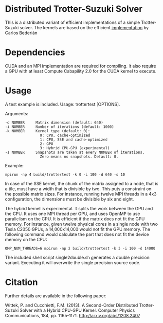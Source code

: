 Distributed Trotter-Suzuki Solver
==

This is a distributed variant of efficient implementations of a simple Trotter-Suzuki solver. The kernels are based on the efficient [implementation](https://bitbucket.org/zzzoom/trottersuzuki) by 
Carlos Bederián

Dependencies
==
CUDA and an MPI implementation are required for compiling. It also require a GPU with at least Compute Cabapility 2.0 for the CUDA kernel to execute.

Usage
==

A test example is included. Usage: trottertest [OPTIONS]. 

Arguments:

    -d NUMBER     Matrix dimension (default: 640)
    -i NUMBER     Number of iterations (default: 1000)
    -k NUMBER     Kernel type (default: 0): 
                    0: CPU, cache-optimized
                    1: CPU, SSE and cache-optimized
                    2: GPU
                    3: Hybrid CPU-GPU (experimental)                    
    -s NUMBER     Snapshots are taken at every NUMBER of iterations.
                    Zero means no snapshots. Default: 0.

Example:

    mpirun -np 4 build/trottertest -k 0 -i 100 -d 640 -s 10

In case of the SSE kernel, the chunk of the matrix assigned to a node, that is a tile, must have a width that is divisible by two. This puts a constraint on the possible matrix sizes. For instance, running twelve MPI threads in a 4x3 configuration, the dimensions must be divisible by six and eight.

The hybrid kernel is experimental. It splits the work between the GPU and the CPU. It uses one MPI thread per GPU, and uses OpenMP to use parallelism on the CPU. It is efficient if the matrix does not fit the GPU memory. For instance, given twelve physical cores in a single node with two Tesla C2050 GPUs, a 14,000x14,000 would not fit the GPU memory. The following command would calculate the part that does not fit the device memory on the CPU:

    OMP_NUM_THREADS=6 mpirun -np 2 build/trottertest -k 3 -i 100 -d 14000

The included shell script single2double.sh generates a double precision variant. Executing it will overwrite the single precision source code.

Citation
==
Further details are available in the following paper:

Wittek, P. and Cucchietti, F.M. (2013). A Second-Order Distributed Trotter-Suzuki Solver with a Hybrid CPU-GPU Kernel. Computer Physics Communications, 184, pp. 1165-1171. http://arxiv.org/abs/1208.2407
